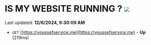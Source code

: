 # IS MY WEBSITE RUNNING ? [![](https://img.shields.io/static/v1?label=Sponsor&message=%E2%9D%A4&logo=GitHub&color=%23fe8e86)](https://github.com/sponsors/Youssef-Lehmam)

Last updated: **12/6/2024, 9:30:09 AM**

- `GET` [https://youssefservice.me](https://youssefservice.me) - **Up** (219ms)
